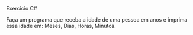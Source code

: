 Exercicio C#

Faça um programa que receba a idade de uma pessoa em anos e imprima essa idade em: Meses, Dias, Horas, Minutos.
